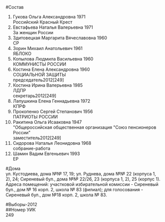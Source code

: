 #Состав  
1. Гукова Ольга Александровна 1971  
    Российский Красный Крест  
2. Евстафьева Наталья Валерьевна 1971  
    За женщин России  
3. Здитовецкая Маргарита Вячеславовна 1960  
    СР  
4. Зорин Михаил Анатольевич 1961  
    ЯБЛОКО  
5. Копылова Людмила Васильевна 1960  
    КОММУНИСТЫ РОССИИ  
6. Костина Елена Александровна 1960  
    СОЦИАЛЬНОЙ ЗАЩИТЫ  
    председатель2012[249]  
7. Костина Ирина Валерьевна 1985  
    ЛДПР  
    секретарь2012[249]  
8. Лапушкина Елена Геннадьевна 1972  
    КПРФ  
9. Прокопенко Сергей Степанович 1956  
    ПАТРИОТЫ РОССИИ  
10. Ракитина Ольга Исааковна 1947  
    "Общероссийская общественная организация "Союз пенсионеров России"  
    заместитель2012[249]  
11. Сидорова Наталья Леонидовна 1968  
    собрание-работа  
12. Шамин Вадим Евгеньевич 1993  
    ЕР  
  
#Дома  
ул. Кустодиева, дома №№ 17, 19; ул. Руднева, дома №№ 22 (корпуса 1, 2), 24; Сиреневый бул., дома №№ 22/26, 23 (корпуса 1, 2), 25 (корпус 1). Адреса помещений: участковой избирательной комиссии - Сиреневый бул., дом № 16 корп. 2, школа № 83 (филиал); для голосования - Сиреневый бул., дом №18 корп. 2, школа № 83.  
  
#Выборы-2012  
##Номер УИК  
249  
